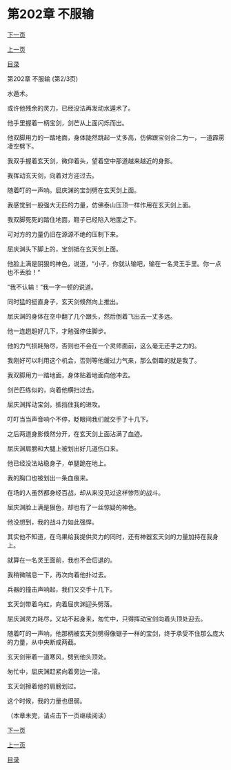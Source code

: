 <h1>第202章   不服输</h1>
            <div><p><a href="./605_%E7%AC%AC202%E7%AB%A0_%E4%B8%8D%E6%9C%8D%E8%BE%93.md">下一页</a></p><p><a href="./603_%E7%AC%AC202%E7%AB%A0_%E4%B8%8D%E6%9C%8D%E8%BE%93.md">上一页</a></p><p><a href="../">目录</a></p></div>
            <div><p>第202章   不服输 (第2/3页)</p><p>水遁术。</p><p>或许他残余的灵力，已经没法再发动水遁术了。</p><p>他手里握着一柄宝剑，剑芒从上面闪烁而出。</p><p>他双脚用力的一踏地面，身体陡然跳起一丈多高，仿佛跟宝剑合二为一，一道霹雳凌空劈下。</p><p>我双手握着玄天剑，微仰着头，望着空中那道越来越近的身影。</p><p>我挥动玄天剑，向着对方迎过去。</p><p>随着叮的一声响。屈庆渊的宝剑劈在玄天剑上面。</p><p>我感觉到一股强大无匹的力量，仿佛泰山压顶一样作用在玄天剑上面。</p><p>我双脚死死的踏住地面，鞋子已经陷入地面之下。</p><p>可对方的力量仍旧在源源不绝的压制下来。</p><p>屈庆渊头下脚上的，宝剑抵在玄天剑上面。</p><p>他脸上满是阴狠的神色，说道，“小子，你就认输吧，输在一名灵王手里。你一点也不丢脸！“</p><p>“我不认输！“我一字一顿的说道。</p><p>同时猛的挺直身子，玄天剑倏然向上推出。</p><p>屈庆渊的身体在空中翻了几个跟头，然后倒着飞出去一丈多远。</p><p>他一连趔趄好几下，才勉强停住脚步。</p><p>他的力气损耗殆尽，否则也不会在一个灵师面前，这么毫无还手之力的。</p><p>我刚好可以利用这个机会，否则等他缓过力气来，那么倒霉的就是我了。</p><p>我双脚用力一踏地面，身体贴着地面向他冲去。</p><p>剑芒匹练似的，向着他横扫过去。</p><p>屈庆渊挥动宝剑，抵挡住我的进攻。</p><p>叮叮当当声音响个不停，眨眼间我们就交手了十几下。</p><p>之后两道身影倏然分开，在玄天剑上面沾满了血迹。</p><p>屈庆渊肩膀和大腿上被划出好几道伤口来。</p><p>他已经没法站稳身子，单腿跪在地上。</p><p>我的胸口也被划出一条血痕来。</p><p>在场的人虽然都身经百战，却从来没见过这样惨烈的战斗。</p><p>屈庆渊脸上满是狠色，却也有了一丝惊疑的神色。</p><p>他没想到，我的战斗力如此强悍。</p><p>其实他不知道，在乌果给我提供灵力的同时，还有神器玄天剑的力量加持在我身上。</p><p>就算在一名灵王面前，我也不会后退的。</p><p>我稍微喘息一下，再次向着他扑过去。</p><p>兵器的撞击声响起，我们又交手十几下。</p><p>玄天剑带着乌虹，向着屈庆渊迎头劈落。</p><p>屈庆渊灵力耗尽，又站不起身来，匆忙中，只得挥动宝剑向着头顶处迎去。</p><p>随着叮的一声响，他那柄被玄天剑劈得像锯子一样的宝剑，终于承受不住那么庞大的力量，从中央断成两截。</p><p>玄天剑带着一道寒风，劈到他头顶处。</p><p>匆忙中，屈庆渊赶紧向着旁边一滚。</p><p>玄天剑擦着他的肩膀划过。</p><p>这个时候，我的力量也很弱。</p><p>（本章未完，请点击下一页继续阅读）</p></div>
            <div><p><a href="./605_%E7%AC%AC202%E7%AB%A0_%E4%B8%8D%E6%9C%8D%E8%BE%93.md">下一页</a></p><p><a href="./603_%E7%AC%AC202%E7%AB%A0_%E4%B8%8D%E6%9C%8D%E8%BE%93.md">上一页</a></p><p><a href="../">目录</a></p></div>